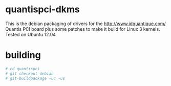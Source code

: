 
quantispci-dkms
===============

This is the debian packaging of drivers for the http://www.idquantique.com/ Quantis PCI board 
plus some patches to make it build for Linux 3 kernels. Tested on Ubuntu 12.04

building
========

```bash
# cd quantispci
# git checkout debian
# git-buildpackage -uc -us

```
